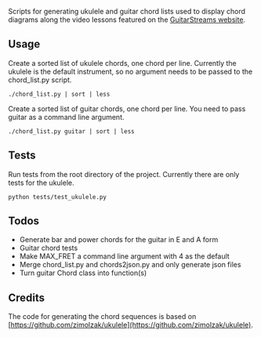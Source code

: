 Scripts for generating ukulele and guitar chord lists used to display chord diagrams along the video lessons featured on the [GuitarStreams website](http://guitarstreams.com/).

## Usage

Create a sorted list of ukulele chords, one chord per line. Currently the ukulele is the default instrument, so no argument needs to be passed to the chord_list.py script.

    ./chord_list.py | sort | less

Create a sorted list of guitar chords, one chord per line. You need to pass guitar as a command line argument.

    ./chord_list.py guitar | sort | less

## Tests

Run tests from the root directory of the project. Currently there are only tests for the ukulele.

    python tests/test_ukulele.py

## Todos

* Generate bar and power chords for the guitar in E and A form
* Guitar chord tests
* Make MAX_FRET a command line argument with 4 as the default
* Merge chord_list.py and chords2json.py and only generate json files
* Turn guitar Chord class into function(s)

## Credits

The code for generating the chord sequences is based on [https://github.com/zimolzak/ukulele](https://github.com/zimolzak/ukulele).